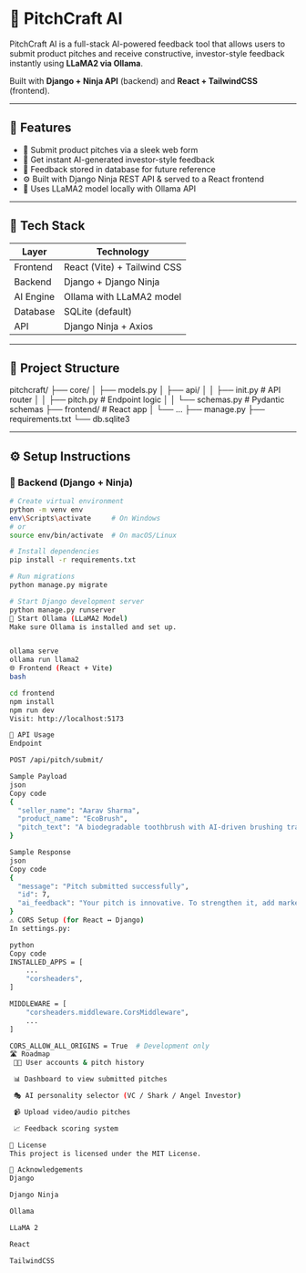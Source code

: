 # 🎤 PitchCraft AI

PitchCraft AI is a full-stack AI-powered feedback tool that allows users to submit product pitches and receive constructive, investor-style feedback instantly using **LLaMA2 via Ollama**.  

Built with **Django + Ninja API** (backend) and **React + TailwindCSS** (frontend).

---

## 🚀 Features

- 📝 Submit product pitches via a sleek web form
- 🤖 Get instant AI-generated investor-style feedback
- 💾 Feedback stored in database for future reference
- ⚙️ Built with Django Ninja REST API & served to a React frontend
- 🧠 Uses LLaMA2 model locally with Ollama API

---

## 🧱 Tech Stack

| Layer     | Technology                     |
|-----------|--------------------------------|
| Frontend  | React (Vite) + Tailwind CSS    |
| Backend   | Django + Django Ninja          |
| AI Engine | Ollama with LLaMA2 model       |
| Database  | SQLite (default)               |
| API       | Django Ninja + Axios           |

---

## 📂 Project Structure

pitchcraft/
├── core/
│ ├── models.py
│ ├── api/
│ │ ├── init.py # API router
│ │ ├── pitch.py # Endpoint logic
│ │ └── schemas.py # Pydantic schemas
├── frontend/ # React app
│ └── ...
├── manage.py
├── requirements.txt
└── db.sqlite3



---

## ⚙️ Setup Instructions

### 🔧 Backend (Django + Ninja)

```bash
# Create virtual environment
python -m venv env
env\Scripts\activate     # On Windows
# or
source env/bin/activate  # On macOS/Linux

# Install dependencies
pip install -r requirements.txt

# Run migrations
python manage.py migrate

# Start Django development server
python manage.py runserver
🧠 Start Ollama (LLaMA2 Model)
Make sure Ollama is installed and set up.


ollama serve
ollama run llama2
🌐 Frontend (React + Vite)
bash

cd frontend
npm install
npm run dev
Visit: http://localhost:5173

🔄 API Usage
Endpoint

POST /api/pitch/submit/

Sample Payload
json
Copy code
{
  "seller_name": "Aarav Sharma",
  "product_name": "EcoBrush",
  "pitch_text": "A biodegradable toothbrush with AI-driven brushing tracker."
}

Sample Response
json
Copy code
{
  "message": "Pitch submitted successfully",
  "id": 7,
  "ai_feedback": "Your pitch is innovative. To strengthen it, add market validation..."
}
⚠️ CORS Setup (for React ↔ Django)
In settings.py:

python
Copy code
INSTALLED_APPS = [
    ...
    "corsheaders",
]

MIDDLEWARE = [
    "corsheaders.middleware.CorsMiddleware",
    ...
]

CORS_ALLOW_ALL_ORIGINS = True  # Development only
🛣️ Roadmap
 🧑‍💼 User accounts & pitch history

 📊 Dashboard to view submitted pitches

 🎭 AI personality selector (VC / Shark / Angel Investor)

 📹 Upload video/audio pitches

 📈 Feedback scoring system

📘 License
This project is licensed under the MIT License.

🙌 Acknowledgements
Django

Django Ninja

Ollama

LLaMA 2

React

TailwindCSS

